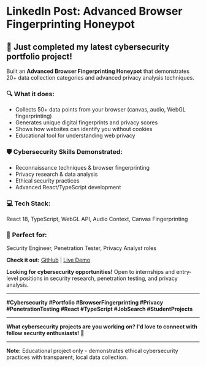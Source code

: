 # LinkedIn Post: Advanced Browser Fingerprinting Honeypot

## 🍯 Just completed my latest cybersecurity portfolio project!

Built an **Advanced Browser Fingerprinting Honeypot** that demonstrates 20+ data collection categories and advanced privacy analysis techniques.

### 🔍 **What it does:**
- Collects 50+ data points from your browser (canvas, audio, WebGL fingerprinting)
- Generates unique digital fingerprints and privacy scores
- Shows how websites can identify you without cookies
- Educational tool for understanding web privacy

### 🛡️ **Cybersecurity Skills Demonstrated:**
- Reconnaissance techniques & browser fingerprinting
- Privacy research & data analysis
- Ethical security practices
- Advanced React/TypeScript development

### 💻 **Tech Stack:**
React 18, TypeScript, WebGL API, Audio Context, Canvas Fingerprinting

### 🎯 **Perfect for:**
Security Engineer, Penetration Tester, Privacy Analyst roles

**Check it out:** [GitHub](https://github.com/yourusername/honeypot) | [Live Demo](https://your-demo-link.com)

**Looking for cybersecurity opportunities!** Open to internships and entry-level positions in security research, penetration testing, and privacy analysis.

---

**#Cybersecurity #Portfolio #BrowserFingerprinting #Privacy #PenetrationTesting #React #TypeScript #JobSearch #StudentProjects**

---

**What cybersecurity projects are you working on? I'd love to connect with fellow security enthusiasts!** 🚀

---

**Note:** Educational project only - demonstrates ethical cybersecurity practices with transparent, local data collection.
